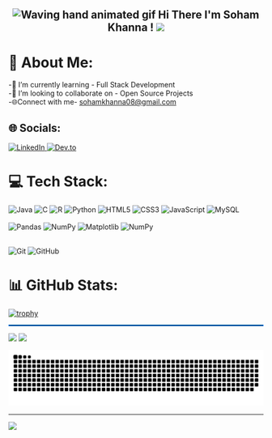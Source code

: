 <h2 align="center">
    <img src="https://raw.githubusercontent.com/nixin72/nixin72/master/wave.gif" 
         alt="Waving hand animated gif"
         height="45"
         width="45" />
    Hi There I'm Soham Khanna !
    <img src="https://user-images.githubusercontent.com/85225156/171937799-8fc9e255-9889-4642-9c92-6df85fb86e82.gif" />
</h2>

# 💫 About Me: 

-🔭 I’m currently learning - Full Stack Development <br>-👯 I’m looking to collaborate on - Open Source Projects<br>-🌐Connect with me- sohamkhanna08@gmail.com<br> 
 
## 🌐 Socials:
<a href="https://linkedin.com/in/sohamkhanna">
  <img src="https://img.shields.io/badge/LinkedIn-%230077B5.svg?logo=linkedin&logoColor=white" alt="LinkedIn" style="width:100px; height:auto;">
</a>
 <a href="https://dev.to/sohamkhanna">
  <img src="https://img.shields.io/badge/Dev.to-%230A0A0A.svg?logo=devdotto&logoColor=white" alt="Dev.to" style="width:100px; height:auto;">
</a>

# 💻 Tech Stack:
![Java](https://img.shields.io/badge/java-%23ED8B00.svg?style=for-the-badge&logo=openjdk&logoColor=white) ![C](https://img.shields.io/badge/c-%2300599C.svg?style=for-the-badge&logo=c&logoColor=white) ![R](https://img.shields.io/badge/r-%23276DC3.svg?style=for-the-badge&logo=r&logoColor=white) ![Python](https://img.shields.io/badge/python-3670A0?style=for-the-badge&logo=python&logoColor=ffdd54) ![HTML5](https://img.shields.io/badge/html5-%23E34F26.svg?style=for-the-badge&logo=html5&logoColor=white) ![CSS3](https://img.shields.io/badge/css3-%231572B6.svg?style=for-the-badge&logo=css3&logoColor=white) ![JavaScript](https://img.shields.io/badge/javascript-%23323330.svg?style=for-the-badge&logo=javascript&logoColor=%23F7DF1E) ![MySQL](https://img.shields.io/badge/mysql-4479A1.svg?style=for-the-badge&logo=mysql&logoColor=white)<br>
<br>
![Pandas](https://img.shields.io/badge/pandas-%23150458.svg?style=for-the-badge&logo=pandas&logoColor=white) ![NumPy](https://img.shields.io/badge/numpy-%23013243.svg?style=for-the-badge&logo=numpy&logoColor=white) ![Matplotlib](https://img.shields.io/badge/Matplotlib-%23ffffff.svg?style=for-the-badge&logo=Matplotlib&logoColor=black) ![NumPy](https://img.shields.io/badge/numpy-%23013243.svg?style=for-the-badge&logo=numpy&logoColor=white) <br>
<br>

![Git](https://img.shields.io/badge/git-%23F05033.svg?style=for-the-badge&logo=git&logoColor=white) ![GitHub](https://img.shields.io/badge/github-%23121011.svg?style=for-the-badge&logo=github&logoColor=white)
# 📊 GitHub Stats:
[![trophy](https://github-profile-trophy.vercel.app/?username=sohamkhanna08&theme=onedark)](https://github.com/aviralgarg05/github-profile-trophy)
<!-- Section Divider -->
<hr style="border: 1px solid #007FFF;" />

![](https://github-readme-stats.vercel.app/api?username=sohamkhanna08&theme=dark&hide_border=false&include_all_commits=false&count_private=false)  ![](https://github-readme-streak-stats.herokuapp.com/?user=sohamkhanna08&theme=dark&hide_border=false)

![Snake animation Contribution Graph](https://raw.githubusercontent.com/salesp07/salesp07/output/github-contribution-grid-snake-dark.svg)

---
[![](https://visitcount.itsvg.in/api?id=sohamkhanna08&icon=0&color=0)](https://visitcount.itsvg.in)


<!---
sohamkhanna08/sohamkhanna08 is a ✨ special ✨ repository because its `README.md` (this file) appears on your GitHub profile.
You can click the Preview link to take a look at your changes.
--->
